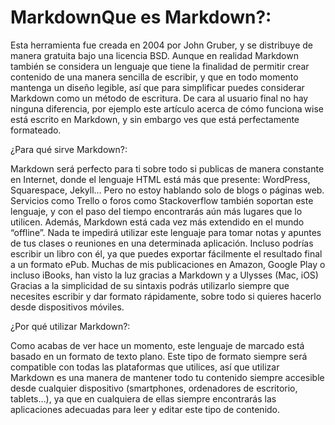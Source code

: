 # MarkdownQue es Markdown?:

Esta herramienta fue creada en 2004 por John Gruber, y se distribuye de manera gratuita bajo una licencia BSD. Aunque en realidad Markdown también se considera un lenguaje que tiene la finalidad de permitir crear contenido de una manera sencilla de escribir, y que en todo momento mantenga un diseño legible, así que para simplificar puedes considerar Markdown como un método de escritura. De cara al usuario final no hay ninguna diferencia, por ejemplo este artículo acerca de cómo funciona wise está escrito en Markdown, y sin embargo ves que está perfectamente formateado.

¿Para qué sirve Markdown?:

Markdown será perfecto para ti sobre todo si publicas de manera constante en Internet, donde el lenguaje HTML está más que presente: WordPress, Squarespace, Jekyll… Pero no estoy hablando solo de blogs o páginas web. Servicios como Trello o foros como Stackoverflow también soportan este lenguaje, y con el paso del tiempo encontrarás aún más lugares que lo utilicen. Además, Markdown está cada vez más extendido en el mundo “offline”. Nada te impedirá utilizar este lenguaje para tomar notas y apuntes de tus clases o reuniones en una determinada aplicación. Incluso podrías escribir un libro con él, ya que puedes exportar fácilmente el resultado final a un formato ePub. Muchas de mis publicaciones en Amazon, Google Play o incluso iBooks, han visto la luz gracias a Markdown y a Ulysses (Mac, iOS) Gracias a la simplicidad de su sintaxis podrás utilizarlo siempre que necesites escribir y dar formato rápidamente, sobre todo si quieres hacerlo desde dispositivos móviles.

¿Por qué utilizar Markdown?:

Como acabas de ver hace un momento, este lenguaje de marcado está basado en un formato de texto plano. Este tipo de formato siempre será compatible con todas las plataformas que utilices, así que utilizar Markdown es una manera de mantener todo tu contenido siempre accesible desde cualquier dispositivo (smartphones, ordenadores de escritorio, tablets…), ya que en cualquiera de ellas siempre encontrarás las aplicaciones adecuadas para leer y editar este tipo de contenido.
